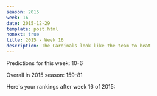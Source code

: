 ```yaml
---
season: 2015
week: 16
date: 2015-12-29
template: post.html
nonext: true
title: 2015 - Week 16
description: The Cardinals look like the team to beat
---
```


Predictions for this week: 10-6

Overall in 2015 season: 159-81

Here's your rankings after week 16 of 2015:

